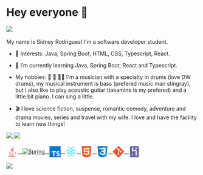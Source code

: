 # Hey everyone 👋
![](https://komarev.com/ghpvc/?username=sidneyrod&color=blueviolet)

My name is Sidney Rodrigues!
I'm a software developer student.

- 💙 Interests: Java, Spring Boot, HTML, CSS, Typescript, React.

- 🌱 I’m currently learning Java, Spring Boot, React and Typescript.

- My hobbies: 🎵 🥁 🎸🎹  I'm a musician with a specialty in drums (love DW drums), my musical instrument is bass (prefered music man stingray), but I also like to play acoustic guitar (takamine is my prefered) and a little bit piano. I can sing a little. 
- 🎬 I love science fiction, suspense, romantic comedy, adventure and drama movies, series and travel with my wife. I love and have the facility to learn new things!

<div>
<a href="https://github.com/sidneyrod">

<img height="180em" src="https://github-readme-stats.vercel.app/api?username=sidneyrod&show_icons=true&theme=dracula&include_all_commits=true&count_private=true"/>

<img height="180em" src="https://github-readme-stats.vercel.app/api/top-langs/?username=sidneyrod&layout=compact&langs_count=8&theme=dracula"/>
</div>

<div>

<div style="display: inline_block"><br>
<img align="center" alt="Java" height="30" src="https://raw.githubusercontent.com/devicons/devicon/master/icons/java/java-plain.svg">&nbsp;&nbsp;
<img align="center" alt="Spring" height="30" src="https://www.vectorlogo.zone/logos/springio/springio-icon.svg" alt="spring">&nbsp;&nbsp;
<img align="center" alt="Ts" height="30" src="https://raw.githubusercontent.com/devicons/devicon/master/icons/typescript/typescript-plain.svg">&nbsp;&nbsp;
<img align="center" alt="React" height="30" src="https://raw.githubusercontent.com/devicons/devicon/master/icons/react/react-original.svg">&nbsp;&nbsp;
<img align="center" alt="HTML" height="30" src="https://raw.githubusercontent.com/devicons/devicon/master/icons/html5/html5-original.svg">&nbsp;&nbsp;
<img align="center" alt="CSS" height="30" src="https://raw.githubusercontent.com/devicons/devicon/master/icons/css3/css3-original.svg">&nbsp;&nbsp;
<img align="center" alt="Git" height="30" src="https://raw.githubusercontent.com/devicons/devicon/master/icons/git/git-original.svg">&nbsp;&nbsp;
<img align="center" alt="Heroku" height="30" src="https://raw.githubusercontent.com/devicons/devicon/master/icons/heroku/heroku-plain.svg">
</div>

<div>

<a href="https://www.linkedin.com/in/sidney-rodrigues-6305b0148/" target="_blank"><img src="https://img.shields.io/badge/-LinkedIn-%230077B5?style=for-the-badge&logo=linkedin&logoColor=white" target="_blank"></a>

</div>
